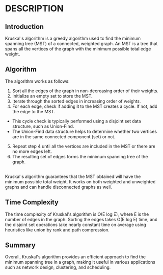 # DESCRIPTION

## Introduction ##
Kruskal's algorithm is a greedy algorithm used to find the minimum spanning tree (MST) of a connected, weighted graph. An MST is a tree that spans all the vertices of the graph with the minimum possible total edge weight. </br>

## Algorithm ##
The algorithm works as follows:

1. Sort all the edges of the graph in non-decreasing order of their weights.
2. Initialize an empty set to store the MST.
3. Iterate through the sorted edges in increasing order of weights.
4. For each edge, check if adding it to the MST creates a cycle. If not, add the edge to the MST.
  - This cycle check is typically performed using a disjoint set data structure, such as Union-Find.
  - The Union-Find data structure helps to determine whether two vertices are in the same connected component (set) or not.
5. Repeat step 4 until all the vertices are included in the MST or there are no more edges left.
6. The resulting set of edges forms the minimum spanning tree of the graph.

</br>
Kruskal's algorithm guarantees that the MST obtained will have the minimum possible total weight. It works on both weighted and unweighted graphs and can handle disconnected graphs as well.
</br>

## Time Complexity ##
The time complexity of Kruskal's algorithm is O(E log E), where E is the number of edges in the graph. Sorting the edges takes O(E log E) time, and the disjoint set operations take nearly constant time on average using heuristics like union by rank and path compression.

## Summary ##
Overall, Kruskal's algorithm provides an efficient approach to find the minimum spanning tree in a graph, making it useful in various applications such as network design, clustering, and scheduling.





